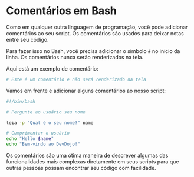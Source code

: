 # Comentários em Bash

Como em qualquer outra linguagem de programação, você pode adicionar comentários ao seu script. Os comentários são usados para deixar notas entre seu código.

Para fazer isso no Bash, você precisa adicionar o símbolo `#` no início da linha. Os comentários nunca serão renderizados na tela.

Aqui está um exemplo de comentário:

```bash
# Este é um comentário e não será renderizado na tela
```

Vamos em frente e adicionar alguns comentários ao nosso script:

```bash
#!/bin/bash

# Pergunte ao usuário seu nome

leia -p "Qual é o seu nome?" name

# Cumprimentar o usuário
echo "Hello $name"
echo "Bem-vindo ao DevDojo!"
```

Os comentários são uma ótima maneira de descrever algumas das funcionalidades mais complexas diretamente em seus scripts para que outras pessoas possam encontrar seu código com facilidade.
